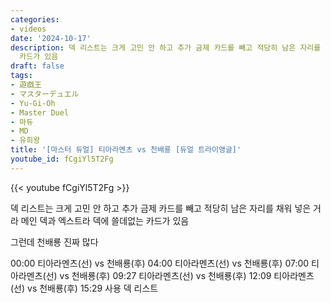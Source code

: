 ```yaml
---
categories:
- videos
date: '2024-10-17'
description: 덱 리스트는 크게 고민 안 하고 추가 금제 카드를 빼고 적당히 남은 자리를 채워 넣은 거라 메인 덱과 엑스트라 덱에 쓸데없는
  카드가 있음
draft: false
tags:
- 遊戯王
- マスターデュエル
- Yu-Gi-Oh
- Master Duel
- 마듀
- MD
- 유희왕
title: '[마스터 듀얼] 티아라멘츠 vs 천배룡 [듀얼 트라이앵글]'
youtube_id: fCgiYl5T2Fg
---
```



{{< youtube fCgiYl5T2Fg >}}

덱 리스트는 크게 고민 안 하고 추가 금제 카드를 빼고 적당히 남은 자리를 채워 넣은 거라 메인 덱과 엑스트라 덱에 쓸데없는 카드가 있음

그런데 천배룡 진짜 많다

00:00 티아라멘츠(선) vs 천배룡(후)
04:00 티아라멘츠(선) vs 천배룡(후)
07:00 티아라멘츠(선) vs 천배룡(후)
09:27 티아라멘츠(선) vs 천배룡(후)
12:09 티아라멘츠(선) vs 천배룡(후)
15:29 사용 덱 리스트